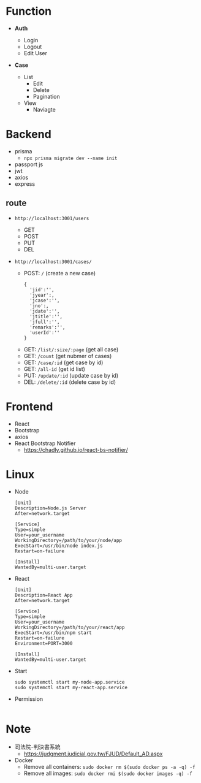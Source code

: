 # Function

- **Auth**

  - Login
  - Logout
  - Edit User

- **Case**
  - List
    - Edit
    - Delete
    - Pagination
  - View
    - Naviagte

# Backend

- prisma
  - `npx prisma migrate dev --name init`
- passport js
- jwt
- axios
- express

## route

- `http://localhost:3001/users`

  - GET
  - POST
  - PUT
  - DEL

- `http://localhost:3001/cases/`
  - POST: `/` (create a new case)
    ```
    {
      'jid':'',
      'jyear':,
      'jcase':'',
      'jno':,
      'jdate':'',
      'jtitle':'',
      'jfull':'',
      'remarks':'',
      'userId':''
    }
    ```
  - GET: `/list/:size/:page` (get all case)
  - GET: `/count` (get nubmer of cases)
  - GET: `/case/:id` (get case by id)
  - GET: `/all-id` (get id list)
  - PUT: `/update/:id` (update case by id)
  - DEL: `/delete/:id` (delete case by id)

# Frontend

- React
- Bootstrap
- axios
- React Bootstrap Notifier
  - https://chadly.github.io/react-bs-notifier/

# Linux

- Node

  ```
  [Unit]
  Description=Node.js Server
  After=network.target

  [Service]
  Type=simple
  User=your_username
  WorkingDirectory=/path/to/your/node/app
  ExecStart=/usr/bin/node index.js
  Restart=on-failure

  [Install]
  WantedBy=multi-user.target

  ```

- React

  ```
  [Unit]
  Description=React App
  After=network.target

  [Service]
  Type=simple
  User=your_username
  WorkingDirectory=/path/to/your/react/app
  ExecStart=/usr/bin/npm start
  Restart=on-failure
  Environment=PORT=3000

  [Install]
  WantedBy=multi-user.target

  ```

- Start

  ```
  sudo systemctl start my-node-app.service
  sudo systemctl start my-react-app.service
  ```

- Permission

  ```

  ```

# Note

- 司法院-判決書系統
  - https://judgment.judicial.gov.tw/FJUD/Default_AD.aspx
- Docker
  - Remove all containers: `sudo docker rm $(sudo docker ps -a -q) -f`
  - Remove all images: `sudo docker rmi $(sudo docker images -q) -f`

